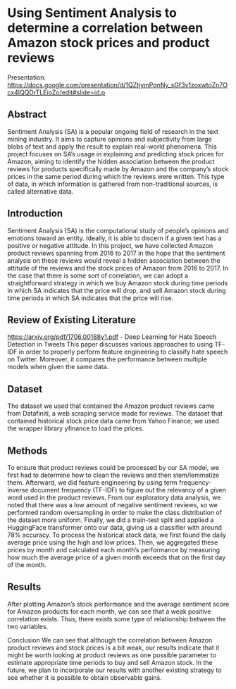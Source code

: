 # Using Sentiment Analysis to determine a correlation between Amazon stock prices and product reviews

Presentation: https://docs.google.com/presentation/d/1QZtjymPqnNy_sGf3v1zoxwtoZn7Ocx4IQQDrTLEioZo/edit#slide=id.p

## Abstract
Sentiment Analysis (SA) is a popular ongoing field of research in the text mining industry. It aims to capture opinions and subjectivity from large blobs of text and apply the result to explain real-world phenomena. This project focuses on SA’s usage in explaining and predicting stock prices for Amazon, aiming to identify the hidden association between the product reviews for products specifically made by Amazon and the company’s stock prices in the same period during which the reviews were written. This type of data, in which information is gathered from non-traditional sources, is called alternative data. 

## Introduction
Sentiment Analysis (SA) is the computational study of people’s opinions and emotions toward an entity. Ideally, it is able to discern if a given text has a positive or negative attitude. In this project, we have collected Amazon product reviews spanning from 2016 to 2017 in the hope that the sentiment analysis on these reviews would reveal a hidden association between the attitude of the reviews and the stock prices of Amazon from 2016 to 2017. In the case that there is some sort of correlation, we can adopt a straightforward strategy in which we buy Amazon stock during time periods in which SA indicates that the price will drop, and sell Amazon stock during time periods in which SA indicates that the price will rise. 

## Review of Existing Literature
https://arxiv.org/pdf/1706.00188v1.pdf - Deep Learning for Hate Speech Detection in Tweets
This paper discusses various approaches to using TF-IDF in order to properly perform feature engineering to classify hate speech on Twitter. Moreover, it compares the performance between multiple models when given the same data.

## Dataset
The dataset we used that contained the Amazon product reviews came from Datafiniti, a web scraping service made for reviews. The dataset that contained historical stock price data came from Yahoo Finance; we used the wrapper library yfinance to load the prices.

## Methods
To ensure that product reviews could be processed by our SA model, we first had to determine how to clean the reviews and then stem/lemmatize them. Afterward, we did feature engineering by using term frequency-inverse document frequency (TF-IDF) to figure out the relevancy of a given word used in the product reviews. From our exploratory data analysis, we noted that there was a low amount of negative sentiment reviews, so we performed random oversampling in order to make the class distribution of the dataset more uniform. Finally, we did a train-test split and applied a HuggingFace transformer onto our data, giving us a classifier with around 78% accuracy. To process the historical stock data, we first found the daily average price using the high and low prices. Then, we aggregated these prices by month and calculated each month’s performance by measuring how much the average price of a given month exceeds that on the first day of the month. 

## Results
After plotting Amazon’s stock performance and the average sentiment score for Amazon products for each month, we can see that a weak positive correlation exists. Thus, there exists some type of relationship between the two variables. 

Conclusion
We can see that although the correlation between Amazon product reviews and stock prices is a bit weak, our results indicate that it might be worth looking at product reviews as one possible parameter to estimate appropriate time periods to buy and sell Amazon stock. In the future, we plan to incorporate our results with another existing strategy to see whether it is possible to obtain observable gains. 


